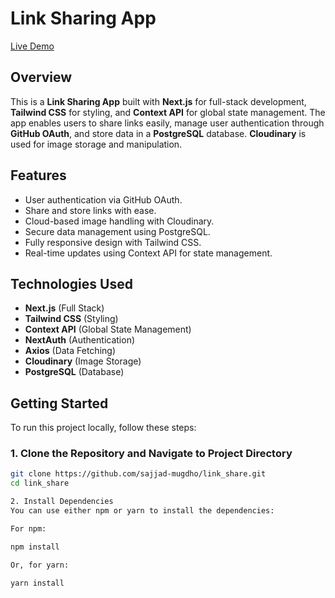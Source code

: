 # Link Sharing App

[Live Demo](https://link-share-livid.vercel.app/)

## Overview

This is a **Link Sharing App** built with **Next.js** for full-stack development, **Tailwind CSS** for styling, and **Context API** for global state management. The app enables users to share links easily, manage user authentication through **GitHub OAuth**, and store data in a **PostgreSQL** database. **Cloudinary** is used for image storage and manipulation.

## Features

- User authentication via GitHub OAuth.
- Share and store links with ease.
- Cloud-based image handling with Cloudinary.
- Secure data management using PostgreSQL.
- Fully responsive design with Tailwind CSS.
- Real-time updates using Context API for state management.

## Technologies Used

- **Next.js** (Full Stack)
- **Tailwind CSS** (Styling)
- **Context API** (Global State Management)
- **NextAuth** (Authentication)
- **Axios** (Data Fetching)
- **Cloudinary** (Image Storage)
- **PostgreSQL** (Database)

## Getting Started

To run this project locally, follow these steps:

### 1. Clone the Repository and Navigate to Project Directory

```bash
git clone https://github.com/sajjad-mugdho/link_share.git
cd link_share
```

```bash
2. Install Dependencies
You can use either npm or yarn to install the dependencies:

For npm:

npm install

Or, for yarn:

yarn install
```
